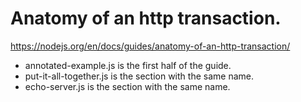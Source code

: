 # Anatomy of an http transaction.
https://nodejs.org/en/docs/guides/anatomy-of-an-http-transaction/

* annotated-example.js is the first half of the guide.
* put-it-all-together.js is the section with the same name.
* echo-server.js is the section with the same name.


